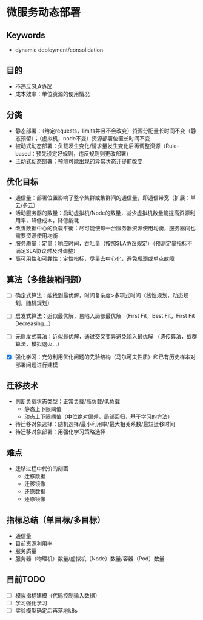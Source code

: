 # 微服务动态部署

## Keywords

- dynamic deployment/consolidation

## 目的

- 不违反SLA协议
- 成本效率：单位资源的使用情况

## 分类

- 静态部署：（给定requests，limits并且不会改变）资源分配量长时间不变（静态预留）；（虚拟机，node不变）资源部署位置长时间不变
- 被动式动态部署：负载发生变化/请求量发生变化后再调整资源（Rule-based：预先设定好规则，违反规则则更改部署）
- 主动式动态部署：预测可能出现的异常状态并提前改变

## 优化目标

- 通信量：部署位置影响了整个集群或集群间的通信量，即通信带宽（扩展：单云/多云）
- 活动服务器的数量：启动虚拟机/Node的数量，减少虚拟机数量能提高资源利用率，降低成本，降低能耗
- 改善数据中心的负载平衡：尽可能使每一台服务器资源使用均衡，服务器间也需要资源使用均衡
- 服务质量：定量：响应时间，吞吐量（按照SLA协议规定）（预测定量指标不满足SLA协议时及时调整）
- 高可用性和可靠性：定性指标，尽量去中心化，避免瓶颈或单点故障

## 算法（多维装箱问题）

- [ ] 确定式算法：能找到最优解，时间复杂度>多项式时间（线性规划，动态规划，随机规划）

- [ ] 启发式算法：近似最优解，易陷入局部最优解 （First Fit，Best Fit，First Fit Decreasing...）
- [ ] 元启发式算法：近似最优解，通过交叉变异避免陷入最优解 （遗传算法，蚁群算法，模拟退火...）
- [x] 强化学习：充分利用优化问题的先验结构（马尔可夫性质）和已有历史样本对部署问题进行建模

## 迁移技术

- 判断负载状态类型：正常负载/高负载/低负载 
  - 静态上下限阈值
  - 动态上下限阈值（中位绝对偏差，局部回归，基于学习的方法）
- 待迁移对象选择：随机选择/最小利用率/最大相关系数/最短迁移时间
- 待迁移对象部署：用强化学习策略选择

## 难点

- 迁移过程中代价的刻画
  - 迁移数据
  - 迁移镜像
  - 还原数据
  - 还原镜像

## 指标总结（单目标/多目标）

- 通信量
- 目前资源利用率
- 服务质量
- 服务器（物理机）数量/虚拟机（Node）数量/容器（Pod）数量

## 目前TODO

- [ ] 模拟指标建模（代码控制输入数据）
- [ ] 学习强化学习
- [ ] 实验模型确定后再落地k8s